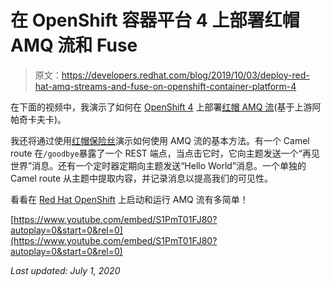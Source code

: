 # 在 OpenShift 容器平台 4 上部署红帽 AMQ 流和 Fuse

> 原文：<https://developers.redhat.com/blog/2019/10/03/deploy-red-hat-amq-streams-and-fuse-on-openshift-container-platform-4>

在下面的视频中，我演示了如何在 [OpenShift 4](https://developers.redhat.com/openshift/) 上部署[红帽 AMQ 流](https://developers.redhat.com/blog/2019/07/04/announcing-red-hat-amq-streams-1-2-with-apache-kafka-2-2-support/)(基于上游阿帕奇卡夫卡)。

我还将通过使用[红帽保险丝](https://developers.redhat.com/products/fuse/overview)演示如何使用 AMQ 流的基本方法。有一个 Camel route 在`/goodbye`暴露了一个 REST 端点，当点击它时，它向主题发送一个“再见世界”消息。还有一个定时器定期向主题发送“Hello World”消息。一个单独的 Camel route 从主题中提取内容，并记录消息以提高我们的可见性。

看看在 [Red Hat OpenShift](https://developers.redhat.com/openshift/) 上启动和运行 AMQ 流有多简单！

[https://www.youtube.com/embed/S1PmT01FJ80?autoplay=0&start=0&rel=0](https://www.youtube.com/embed/S1PmT01FJ80?autoplay=0&start=0&rel=0)

*Last updated: July 1, 2020*